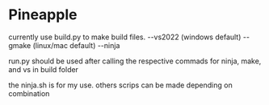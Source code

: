 # Pineapple

currently use build.py to make build files.
--vs2022 (windows default)
--gmake (linux/mac default)
--ninja

run.py should be used after calling the respective commads for ninja, make, and vs
in build folder

the ninja.sh is for my use. others scrips can be made depending on combination

